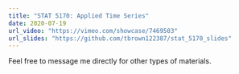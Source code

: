 ```yaml
---
title: "STAT 5170: Applied Time Series"
date: 2020-07-19
url_video: "https://vimeo.com/showcase/7469503"
url_slides: "https://github.com/tbrown122387/stat_5170_slides"
---
```




Feel free to message me directly for other types of materials.
